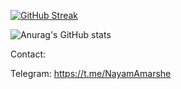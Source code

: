 [![GitHub Streak](https://github-readme-streak-stats.herokuapp.com?user=NayamAmarshe&date_format=M%20j%5B%2C%20Y%5D)](https://git.io/streak-stats)

![Anurag's GitHub stats](https://github-readme-stats.vercel.app/api?username=NayamAmarshe&count_private=true&include_all_commits=true)

Contact:

Telegram: https://t.me/NayamAmarshe
